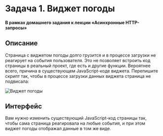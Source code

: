 # Задача 1. Виджет погоды

#### В рамках домашнего задания к лекции «Асинхронные HTTP-запросы»

## Описание

Страница с виджетом погоды долго грузится и в процессе загрузки не реагирует на события пользователя. Это не позволяет встроить код страницы в реальный проект, где есть и другие функции. Вероятнее всего, причина в существующем JavaScript-коде виджета. Перепишите скрипт так, чтобы в процессе загрузки данных виджета страница не подвисала:

![Виджет погоды](./res/weather-widget.png)

## Интерфейс

Вам нужно изменить существующий JavaScript-код страницы так, чтобы сама страница реагировала на любые события, и при этом виджет погоды отображал данные в том же виде.

